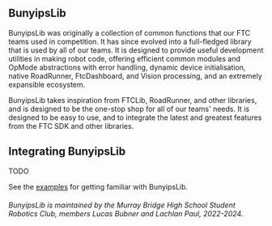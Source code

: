 ## BunyipsLib

BunyipsLib was originally a collection of common functions that our FTC teams used in competition.
It has since evolved into a full-fledged library that is used by all of our teams. It is designed to
provide useful development utilities in making robot code, offering efficient common modules and OpMode abstractions with
error handling, dynamic device initialisation, native RoadRunner, FtcDashboard, and Vision processing, and an
extremely expansible ecosystem.

BunyipsLib takes inspiration from FTCLib, RoadRunner, and other libraries, and is designed to be
the one-stop shop for all of our teams' needs. It is designed to be easy to use, and to integrate
the latest and greatest features from the FTC SDK and other libraries.

## Integrating BunyipsLib
TODO

See the [examples](./src/main/java/org/murraybridgebunyips/bunyipslib/example) for getting
familiar with BunyipsLib.

###### BunyipsLib is maintained by the Murray Bridge High School Student Robotics Club, members Lucas Bubner and Lachlan Paul, 2022-2024.
